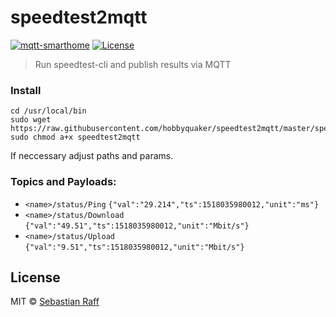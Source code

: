 # speedtest2mqtt

[![mqtt-smarthome](https://img.shields.io/badge/mqtt-smarthome-blue.svg)](https://github.com/mqtt-smarthome/mqtt-smarthome)
[![License][mit-badge]][mit-url]

> Run speedtest-cli and publish results via MQTT

### Install

```
cd /usr/local/bin
sudo wget https://raw.githubusercontent.com/hobbyquaker/speedtest2mqtt/master/speedtest2mqtt
sudo chmod a+x speedtest2mqtt
```

If neccessary adjust paths and params.


### Topics and Payloads:

* `<name>/status/Ping` `{"val":"29.214","ts":1518035980012,"unit":"ms"}`
* `<name>/status/Download` `{"val":"49.51","ts":1518035980012,"unit":"Mbit/s"}`
* `<name>/status/Upload` `{"val":"9.51","ts":1518035980012,"unit":"Mbit/s"}`


## License

MIT © [Sebastian Raff](https://github.com/hobbyquaker)

[mit-badge]: https://img.shields.io/badge/License-MIT-blue.svg?style=flat
[mit-url]: LICENSE
